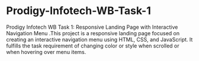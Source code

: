 # Prodigy-Infotech-WB-Task-1
Prodigy Infotech WB Task 1: Responsive Landing Page with Interactive Navigation Menu .This project is a responsive landing page focused on creating an interactive navigation menu using HTML, CSS, and JavaScript. It fulfills the task requirement of changing color or style when scrolled or when hovering over menu items.
